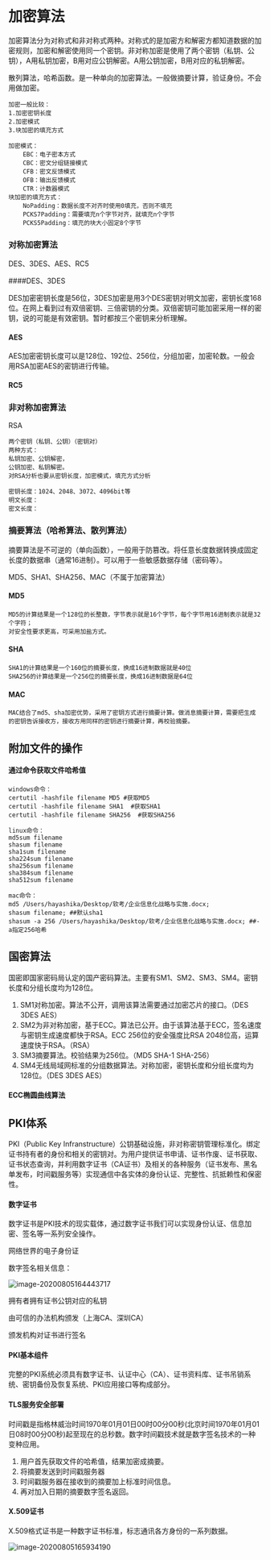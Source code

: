 # 加密算法

加密算法分为对称式和非对称式两种。对称式的是加密方和解密方都知道数据的加密规则，加密和解密使用同一个密钥。非对称加密是使用了两个密钥（私钥、公钥），A用私钥加密，B用对应公钥解密。A用公钥加密，B用对应的私钥解密。

散列算法，哈希函数。是一种单向的加密算法。一般做摘要计算，验证身份。不会用做加密。

~~~
加密一般比较：
1.加密密钥长度
2.加密模式
3.块加密的填充方式

加密模式：
	EBC：电子密本方式
	CBC：密文分组链接模式
	CFB：密文反馈模式
	OFB：输出反馈模式
	CTR：计数器模式
块加密的填充方式：
	NoPadding：数据长度不对齐时使用0填充，否则不填充
	PCKS7Padding：需要填充n个字节对齐，就填充n个字节
	PCKS5Padding：填充的块大小固定8个字节
~~~



### 对称加密算法

DES、3DES、AES、RC5

####DES、3DES

DES加密密钥长度是56位，3DES加密是用3个DES密钥对明文加密，密钥长度168位。在网上看到过有双倍密钥、三倍密钥的分类。双倍密钥可能加密采用一样的密钥，说的可能是有效密钥。暂时都按三个密钥来分析理解。

#### AES

AES加密密钥长度可以是128位、192位、256位，分组加密，加密轮数。一般会用RSA加密AES的密钥进行传输。

#### RC5



### 非对称加密算法

RSA

~~~
两个密钥（私钥、公钥）（密钥对）
两种方式：
私钥加密、公钥解密，
公钥加密、私钥解密。
对RSA分析也要从密钥长度，加密模式，填充方式分析

密钥长度：1024、2048、3072、4096bit等
明文长度：
密文长度：
~~~



### 摘要算法（哈希算法、散列算法）

摘要算法是不可逆的（单向函数），一般用于防篡改。将任意长度数据转换成固定长度的数据串（通常16进制）。可以用于一些敏感数据存储（密码等）。

MD5、SHA1、SHA256、MAC（不属于加密算法）

#### MD5

~~~
MD5的计算结果是一个128位的长整数，字节表示就是16个字节，每个字节用16进制表示就是32个字符；
对安全性要求更高，可采用加盐方式。
~~~

#### SHA

~~~
SHA1的计算结果是一个160位的摘要长度，换成16进制数据就是40位
SHA256的计算结果是一个256位的摘要长度，换成16进制数据是64位
~~~

#### MAC

~~~
MAC结合了md5、sha加密优势，采用了密钥方式进行摘要计算。做消息摘要计算，需要把生成的密钥告诉接收方，接收方用同样的密钥进行摘要计算，再校验摘要。
~~~



## 附加文件的操作

#### 通过命令获取文件哈希值

~~~shell
windows命令：
certutil -hashfile filename MD5 #获取MD5
certutil -hashfile filename SHA1  #获取SHA1
certutil -hashfile filename SHA256  #获取SHA256

linux命令：
md5sum filename
shasum filename
sha1sum filename
sha224sum filename
sha256sum filename
sha384sum filename
sha512sum filename

mac命令：
md5 /Users/hayashika/Desktop/软考/企业信息化战略与实施.docx;
shasum filename; ##默认sha1
shasum -a 256 /Users/hayashika/Desktop/软考/企业信息化战略与实施.docx; ##-a指定256哈希
~~~



## 国密算法

国密即国家密码局认定的国产密码算法。主要有SM1、SM2、SM3、SM4。密钥长度和分组长度均为128位。

1. SM1对称加密。算法不公开，调用该算法需要通过加密芯片的接口。（DES 3DES AES）
2. SM2为非对称加密，基于ECC。算法已公开。由于该算法基于ECC，签名速度与密钥生成速度都快于RSA。ECC 256位的安全强度比RSA 2048位高，运算速度快于RSA。（RSA）
3. SM3摘要算法。校验结果为256位。（MD5 SHA-1 SHA-256）
4. SM4无线局域网标准的分组数据算法。对称加密，密钥长度和分组长度均为128位。（DES 3DES AES）

#### ECC椭圆曲线算法



## PKI体系

PKI（Public Key Infranstructure）公钥基础设施，非对称密钥管理标准化。绑定证书持有者的身份和相关的密钥对。为用户提供证书申请、证书作废、证书获取、证书状态查询，并利用数字证书（CA证书）及相关的各种服务（证书发布、黑名单发布，时间戳服务等）实现通信中各实体的身份认证、完整性、抗抵赖性和保密性。

#### 数字证书

数字证书是PKI技术的现实载体，通过数字证书我们可以实现身份认证、信息加密、签名等一系列安全操作。

网络世界的电子身份证

数字签名相关信息：

![image-20200805164443717](D:\log\日志记录\img\image-20200805164443717.png)

拥有者拥有证书公钥对应的私钥

由可信的办法机构颁发（上海CA、深圳CA）

颁发机构对证书进行签名

#### PKI基本组件

完整的PKI系统必须具有数字证书、认证中心（CA）、证书资料库、证书吊销系统、密钥备份及恢复系统、PKI应用接口等构成部分。



#### TLS服务安全部署

时间戳是指格林威治时间1970年01月01日00时00分00秒(北京时间1970年01月01日08时00分00秒)起至现在的总秒数。数字时间戳技术就是数字签名技术的一种变种应用。

1. 用户首先获取文件的哈希值，结果加密成摘要。
2. 将摘要发送到时间戳服务器
3. 时间戳服务器在接收到的摘要加上标准时间信息。
4. 再对加入日期的摘要数字签名返回。

#### X.509证书

X.509格式证书是一种数字证书标准，标志通讯各方身份的一系列数据。



 ![image-20200805165934190](D:\log\日志记录\img\image-20200805165934190.png)

